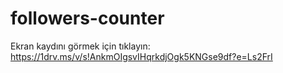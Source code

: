 # followers-counter

Ekran kaydını görmek için tıklayın: https://1drv.ms/v/s!AnkmOIgsvIHqrkdjOgk5KNGse9df?e=Ls2FrI
